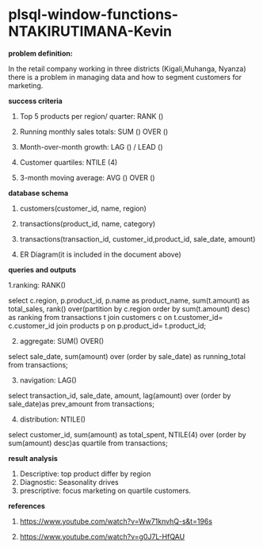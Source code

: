 # plsql-window-functions-NTAKIRUTIMANA-Kevin
**problem definition:**

In the retail company working in three districts (Kigali,Muhanga, Nyanza) there is a problem in managing data and how to segment customers for marketing.

**success criteria**

  1.	Top 5 products per region/ quarter: RANK ()

  2.	Running monthly sales totals: SUM () OVER ()

  3.	Month-over-month growth: LAG () / LEAD ()

  4.	Customer quartiles: NTILE (4)

  5.	3-month moving average: AVG () OVER () 

**database schema**

  1. customers(customer_id, name, region)
 
  2. transactions(product_id, name, category)
  
  3. transactions(transaction_id, customer_id,product_id, sale_date, amount)
  
  4. ER Diagram(it is included in the document above)


**queries and outputs**

1.ranking: RANK()

select c.region, p.product_id, p.name as product_name, sum(t.amount) as total_sales, rank() over(partition by c.region order by sum(t.amount) desc) as ranking from transactions t join customers c on t.customer_id= c.customer_id join products p on p.product_id= t.product_id;

2. aggregate: SUM() OVER()

select sale_date, sum(amount) over (order by sale_date) as running_total from transactions;

3. navigation: LAG()

select transaction_id, sale_date, amount, lag(amount) over (order by sale_date)as prev_amount from transactions;

4. distribution: NTILE()

select customer_id, sum(amount) as total_spent, NTILE(4) over (order by sum(amount) desc)as quartile from transactions;


**result analysis** 
1. Descriptive: top product differ by region
2. Diagnostic: Seasonality drives
3. prescriptive: focus marketing on quartile customers.

**references**

1. https://www.youtube.com/watch?v=Ww71knvhQ-s&t=196s

2. https://www.youtube.com/watch?v=g0J7L-HfQAU 
